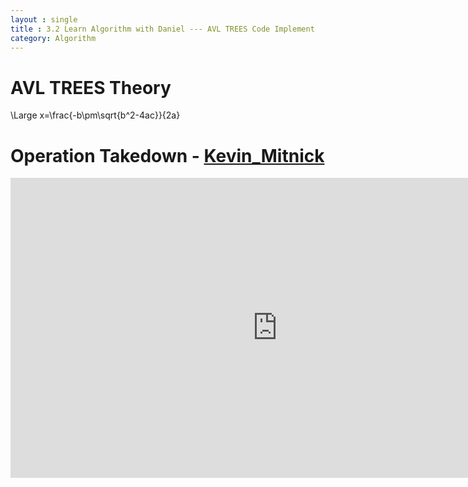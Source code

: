 ```yaml
---
layout : single
title : 3.2 Learn Algorithm with Daniel --- AVL TREES Code Implement
category: Algorithm
---
```


# AVL TREES Theory


\Large x=\frac{-b\pm\sqrt{b^2-4ac}}{2a}

# Operation Takedown - [Kevin_Mitnick](https://en.wikipedia.org/wiki/Kevin_Mitnick)

<div style="max-width:640px; margin:0 auto 10px;" >
<div
style="position: relative;
width:100%;
padding-bottom:56.25%;
height:0;">

<iframe width="854" height="480" src="https://www.youtube.com/embed/_KP636WuraE" frameborder="0" allowfullscreen></iframe>

</div>
</div>
